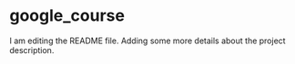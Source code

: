 # google_course
I am editing the README file. Adding some more details about the project description.
